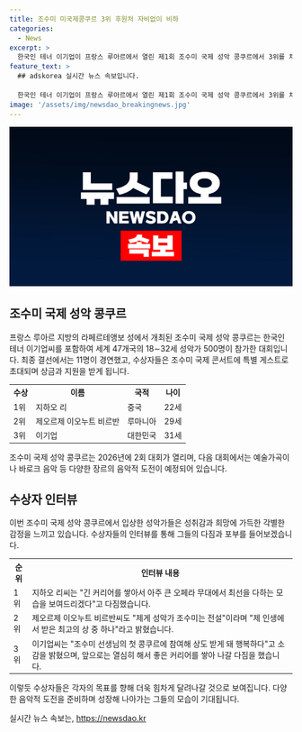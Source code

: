 ```yaml
---
title: 조수미 미국제콩쿠르 3위 후원처 자비없이 비하
categories:
  - News
excerpt: >
  한국인 테너 이기업이 프랑스 루아르에서 열린 제1회 조수미 국제 성악 콩쿠르에서 3위를 차지하며 주목을 받았다. 대회에는 세계 47개국에서 18∼32세 성악가 500명이 지원했고, 한국인 이기업은 경희대 성악과 출신으로 벨기에와 파리에서도 활동했다. 이번 대회에서의 성과를 통해 그는 향후 더 나은 커리어를 쌓겠다는 다짐을 밝혔으며, 1등 상금은 5만 유로로 입상자들은 조수미 국제 콘서트에 특별 게스트로 초대될 예정이다. 2026년에 열릴 예정인 2회 대회에서는 다양한 장르의 음악가들이 더 어려운 도전을 받을 수 있도록 음악적으로 다양한 곡을 포함시킬 것으로 계획하고 있다.
feature_text: >
  ## adskorea 실시간 뉴스 속보입니다.

  한국인 테너 이기업이 프랑스 루아르에서 열린 제1회 조수미 국제 성악 콩쿠르에서 3위를 차지하며 주목을 받았다. 대회에는 세계 47개국에서 18∼32세 성악가 500명이 지원했고, 한국인 이기업은 경희대 성악과 출신으로 벨기에와 파리에서도 활동했다. 이번 대회에서의 성과를 통해 그는 향후 더 나은 커리어를 쌓겠다는 다짐을 밝혔으며, 1등 상금은 5만 유로로 입상자들은 조수미 국제 콘서트에 특별 게스트로 초대될 예정이다. 2026년에 열릴 예정인 2회 대회에서는 다양한 장르의 음악가들이 더 어려운 도전을 받을 수 있도록 음악적으로 다양한 곡을 포함시킬 것으로 계획하고 있다.
image: '/assets/img/newsdao_breakingnews.jpg'
---
```


<p><img src="/assets/img/newsdao_breakingnews.jpg" alt="adskorea 속보" /></p>

<h2 data-ke-size="size26">조수미 국제 성악 콩쿠르</h2>

<p data-ke-size="size16">프랑스 루아르 지방의 라페르테앵보 성에서 개최된 조수미 국제 성악 콩쿠르는 한국인 테너 이기업씨를 포함하여 세계 47개국의 18∼32세 성악가 500명이 참가한 대회입니다. 최종 결선에서는 11명이 경연했고, 수상자들은 조수미 국제 콘서트에 특별 게스트로 초대되며 상금과 지원을 받게 됩니다.</p>

<table>
    <tr>
        <th>수상</th>
        <th>이름</th>
        <th>국적</th>
        <th>나이</th>
    </tr>
    <tr>
        <td>1위</td>
        <td>지하오 리</td>
        <td>중국</td>
        <td>22세</td>
    </tr>
    <tr>
        <td>2위</td>
        <td>제오르제 이오누트 비르반</td>
        <td>루마니아</td>
        <td>29세</td>
    </tr>
    <tr>
        <td>3위</td>
        <td>이기업</td>
        <td>대한민국</td>
        <td>31세</td>
    </tr>
</table>

<p data-ke-size="size16">조수미 국제 성악 콩쿠르는 2026년에 2회 대회가 열리며, 다음 대회에서는 예술가곡이나 바로크 음악 등 다양한 장르의 음악적 도전이 예정되어 있습니다.</p>

<h2 data-ke-size="size26">수상자 인터뷰</h2>

<p data-ke-size="size16">이번 조수미 국제 성악 콩쿠르에서 입상한 성악가들은 성취감과 희망에 가득한 각별한 감정을 느끼고 있습니다. 수상자들의 인터뷰를 통해 그들의 다짐과 포부를 들어보겠습니다.</p>

<table>
    <tr>
        <th>순위</th>
        <th>인터뷰 내용</th>
    </tr>
    <tr>
        <td>1위</td>
        <td>지하오 리씨는 "긴 커리어를 쌓아서 아주 큰 오페라 무대에서 최선을 다하는 모습을 보여드리겠다"고 다짐했습니다.</td>
    </tr>
    <tr>
        <td>2위</td>
        <td>제오르제 이오누트 비르반씨도 "제게 성악가 조수미는 전설"이라며 "제 인생에서 받은 최고의 상 중 하나"라고 밝혔습니다.</td>
    </tr>
    <tr>
        <td>3위</td>
        <td>이기업씨는 "조수미 선생님의 첫 콩쿠르에 참여해 상도 받게 돼 행복하다"고 소감을 밝혔으며, 앞으로는 열심히 해서 좋은 커리어를 쌓아 나갈 다짐을 했습니다.</td>
    </tr>
</table>

<p data-ke-size="size16">이렇듯 수상자들은 각자의 목표를 향해 더욱 힘차게 달려나갈 것으로 보여집니다. 다양한 음악적 도전을 준비하며 성장해 나아가는 그들의 모습이 기대됩니다.</p>
실시간 뉴스 속보는, <a href="https://newsdao.kr" rel="dofollow">https://newsdao.kr</a>


